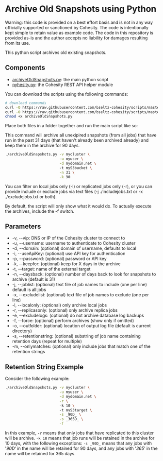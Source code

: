 # Archive Old Snapshots using Python

Warning: this code is provided on a best effort basis and is not in any way officially supported or sanctioned by Cohesity. The code is intentionally kept simple to retain value as example code. The code in this repository is provided as-is and the author accepts no liability for damages resulting from its use.

This python script archives old existing snapshots.

## Components

* [archiveOldSnapshots.py](https://raw.githubusercontent.com/bseltz-cohesity/scripts/master/python/archiveOldSnapshots/archiveOldSnapshots.py): the main python script
* [pyhesity.py](https://raw.githubusercontent.com/bseltz-cohesity/scripts/master/python/pyhesity/pyhesity.py): the Cohesity REST API helper module

You can download the scripts using the following commands:

```bash
# download commands
curl -O https://raw.githubusercontent.com/bseltz-cohesity/scripts/master/python/archiveOldSnapshots/archiveOldSnapshots.py
curl -O https://raw.githubusercontent.com/bseltz-cohesity/scripts/master/python/pyhesity.py
chmod +x archiveOldSnapshots.py

```

Place both files in a folder together and run the main script like so:

This command will archive all unexipired snapshots (from all jobs) that have run in the past 31 days (that haven't already been archived already) and keep them in the archive for 90 days.

```bash
./archiveOldSnapshots.py -v mycluster \
                         -u myuser \
                         -d mydomain.net \ 
                         -t myS3bucket \
                         -n 31 \
                         -k 90
```

You can filter on local jobs only (-l) or replicated jobs only (-r), or you can provide include or exclude jobs via text files (-j ./includejobs.txt or -x ./excludejobs.txt or both).

By default, the script will only show what it would do. To actually execute the archives, include the -f switch.

## Parameters

* -v, --vip: DNS or IP of the Cohesity cluster to connect to
* -u, --username: username to authenticate to Cohesity cluster
* -d, --domain: (optional) domain of username, defaults to local
* -i, --useApiKey: (optional) use API key for authentication
* -p, --password: (optional) password or API key
* -k, --keepfor: (optional) keep for X days in the archive
* -t, --target: name of the external target
* -n, --daysback: (optional) number of days back to look for snapshots to archive (default is 31)
* -j, --joblist: (optional) text file of job names to include (one per line) default is all jobs
* -x, --excludelist: (optional) text file of job names to exclude (one per line)
* -l, --localonly: (optional) only archive local jobs
* -r, --replicasonly: (optional) only archive replica jobs
* -e, --excludelogs: (optional) do not archive database log backups
* -f, --force: (optional) perform archives (show only if omitted)
* -o, --outfolder: (optional) location of output log file (default is current directory)
* -s, --retentionstring: (optional) substring of job name containing retention days (repeat for multiple)
* -m, --onlymatches: (optional) only include jobs that match one of the retention strings

## Retention String Example

Consider the following example:

```bash
./archiveOldSnapshots.py -v mycluster \
                         -u myuser \
                         -d mydomain.net \
                         -r \ 
                         -k 10 \ 
                         -t myS3target \
                         -s _90D_ \
                         -s _365D_ \
                         -f
```

In this example, `-r` means that only jobs that have replicated to this cluster will be archive. `-k 10` means that job runs will be retained in the archive for 10 days, with the following exceptions: `-s _90D_` means that any jobs with '_90D_' in the name will be retained for 90 days, and any jobs with '_365_' in the name will be retained for 365 days.
